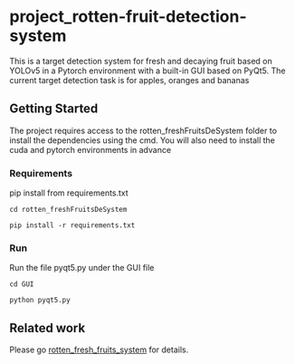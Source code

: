 # project_rotten-fruit-detection-system
 
This is a target detection system for fresh and decaying fruit based on YOLOv5 in a Pytorch environment with a built-in GUI based on PyQt5. The current target detection task is for apples, oranges and bananas
 
## Getting Started
 
The project requires access to the rotten_freshFruitsDeSystem folder to install the dependencies using the cmd. You will also need to install the cuda and pytorch environments in advance
 
### Requirements
 
pip install from requirements.txt

```
cd rotten_freshFruitsDeSystem
```
 
```
pip install -r requirements.txt
```
 
### Run
 
Run the file pyqt5.py under the GUI file
```
cd GUI
```

```
python pyqt5.py
```

 
## Related work
 
Please go [rotten_fresh_fruits_system](https://github.com/Acsrity/project_rotten-fruit-detection-system) for details.
 

 

 
